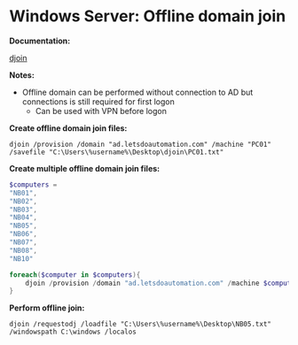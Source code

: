 # Windows Server: Offline domain join

<b>Documentation:</b>

[djoin](https://learn.microsoft.com/en-us/previous-versions/windows/it-pro/windows-server-2012-r2-and-2012/ff793312(v=ws.11))

<b>Notes:</b>

* Offline domain can be performed without connection to AD but connections is still required for first logon
  * Can be used with VPN before logon

<b>Create offline domain join files:</b>

```batch
djoin /provision /domain "ad.letsdoautomation.com" /machine "PC01" /savefile "C:\Users\%username%\Desktop\djoin\PC01.txt"
```

<b>Create multiple offline domain join files:</b>

```powershell
$computers =
"NB01",
"NB02",
"NB03",
"NB04",
"NB05",
"NB06",
"NB07",
"NB08",
"NB10"

foreach($computer in $computers){
    djoin /provision /domain "ad.letsdoautomation.com" /machine $computer /machineou "OU=NewComputers,DC=ad,DC=letsdoautomation,DC=com" /savefile "C:\Users\$($env:USERNAME)\Desktop\djoin\$($computer).txt"
}
```

<b>Perform offline join:</b>

```batch
djoin /requestodj /loadfile "C:\Users\%username%\Desktop\NB05.txt" /windowspath C:\windows /localos
```
